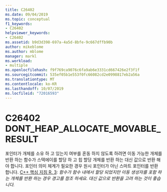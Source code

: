```yaml
---
title: C26402
ms.date: 09/04/2019
ms.topic: conceptual
f1_keywords:
- C26402
helpviewer_keywords:
- C26402
ms.assetid: b9d3d398-697a-4a5d-8bfe-9c667dffb90b
author: mikeblome
ms.author: mblome
manager: markl
ms.workload:
- multiple
ms.openlocfilehash: f9f769ca9076c6fa9ab6e3331cd667426e2f3f1f
ms.sourcegitcommit: 535ef05b1e553f0fc66082cd2e0998817eb2a56a
ms.translationtype: MT
ms.contentlocale: ko-KR
ms.lasthandoff: 10/07/2019
ms.locfileid: "72016593"
---
```

# <a name="c26402dont_heap_allocate_movable_result"></a>C26402 DONT_HEAP_ALLOCATE_MOVABLE_RESULT

포인터가 개체를 소유 하 고 있는지 여부를 혼동 하지 않도록 하려면 이동 가능한 개체를 반환 하는 함수가 스택에이를 할당 하 고 힙 할당 개체를 반환 하는 대신 값으로 반환 해야 합니다. 포인터 의미 체계가 필요한 경우 원시 포인터가 아닌 스마트 포인터를 반환 합니다. [ C++ 핵심 지침 R. 3](https://github.com/isocpp/CppCoreGuidelines/blob/master/CppCoreGuidelines.md#Rr-ptr): *함수가 함수 내에서 할당 되었지만 이동 생성자를 포함 하는 개체를 반환 하는 경우 경고를 참조 하세요. 대신 값으로 반환을 고려 하는 것이 좋습니다.*
